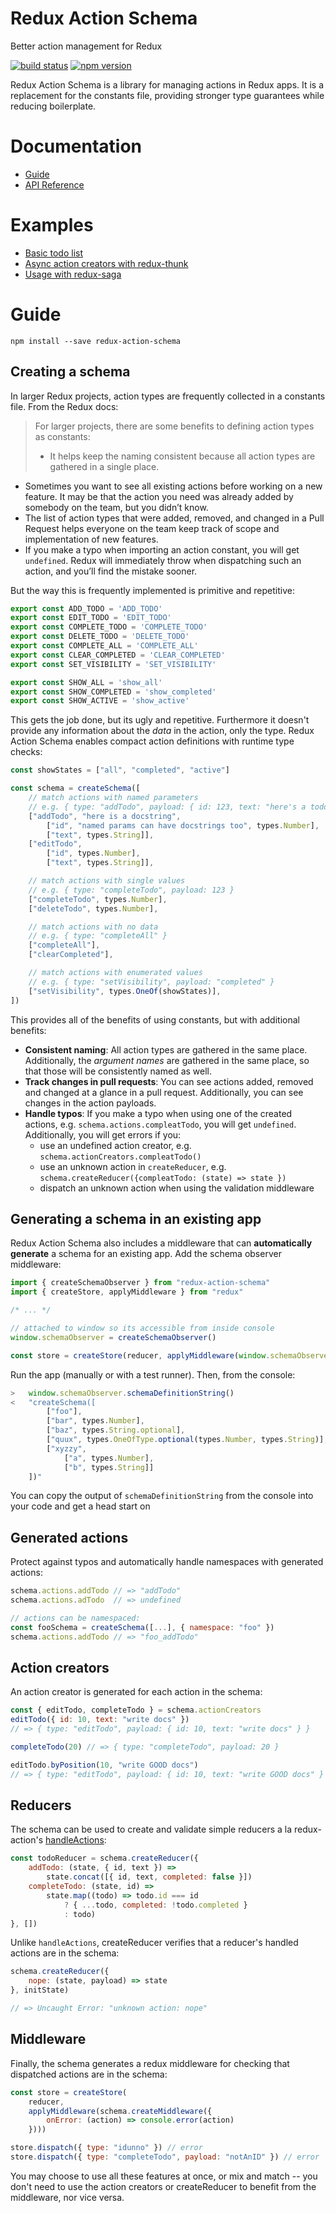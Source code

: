 # Redux Action Schema
Better action management for Redux

[![build status](https://img.shields.io/travis/modernserf/redux-action-schema/master.svg?style=flat-square)](https://travis-ci.org/modernserf/redux-action-schema)
[![npm version](https://img.shields.io/npm/v/redux-action-schema.svg?style=flat-square)](https://www.npmjs.com/package/redux-action-schema)

Redux Action Schema is a library for managing actions in Redux apps. It is a replacement for the constants file, providing stronger type guarantees while reducing boilerplate.

# Documentation
- [Guide](#guide)
- [API Reference](https://github.com/modernserf/redux-action-schema/blob/master/doc/api.md)

# Examples
- [Basic todo list](https://github.com/modernserf/redux-action-schema/blob/master/examples/todo.js)
- [Async action creators with redux-thunk](https://github.com/modernserf/redux-action-schema/blob/master/examples/async.js)
- [Usage with redux-saga](https://github.com/modernserf/redux-action-schema/blob/master/examples/async-saga.js)

# Guide

```
npm install --save redux-action-schema
```

## Creating a schema

In larger Redux projects, action types are frequently collected in a constants file. From the Redux docs:

> For larger projects, there are some benefits to defining action types as constants:
> - It helps keep the naming consistent because all action types are gathered in a single place.
- Sometimes you want to see all existing actions before working on a new feature. It may be that the action you need was already added by somebody on the team, but you didn’t know.
- The list of action types that were added, removed, and changed in a Pull Request helps everyone on the team keep track of scope and implementation of new features.
- If you make a typo when importing an action constant, you will get `undefined`. Redux will immediately throw when dispatching such an action, and you’ll find the mistake sooner.

But the way this is frequently implemented is primitive and repetitive:

```js
export const ADD_TODO = 'ADD_TODO'
export const EDIT_TODO = 'EDIT_TODO'
export const COMPLETE_TODO = 'COMPLETE_TODO'
export const DELETE_TODO = 'DELETE_TODO'
export const COMPLETE_ALL = 'COMPLETE_ALL'
export const CLEAR_COMPLETED = 'CLEAR_COMPLETED'
export const SET_VISIBILITY = 'SET_VISIBILITY'

export const SHOW_ALL = 'show_all'
export const SHOW_COMPLETED = 'show_completed'
export const SHOW_ACTIVE = 'show_active'
```

This gets the job done, but its ugly and repetitive. Furthermore it doesn't provide any information about the _data_ in the action, only the type. Redux Action Schema enables compact action definitions with runtime type checks:

```js
const showStates = ["all", "completed", "active"]

const schema = createSchema([
    // match actions with named parameters
    // e.g. { type: "addTodo", payload: { id: 123, text: "here's a todo" } }
    ["addTodo", "here is a docstring",
        ["id", "named params can have docstrings too", types.Number],
        ["text", types.String]],
    ["editTodo",
        ["id", types.Number],
        ["text", types.String]],

    // match actions with single values
    // e.g. { type: "completeTodo", payload: 123 }
    ["completeTodo", types.Number],
    ["deleteTodo", types.Number],

    // match actions with no data
    // e.g. { type: "completeAll" }
    ["completeAll"],
    ["clearCompleted"],

    // match actions with enumerated values
    // e.g. { type: "setVisibility", payload: "completed" }
    ["setVisibility", types.OneOf(showStates)],
])
```

This provides all of the benefits of using constants, but with additional benefits:

- **Consistent naming**: All action types are gathered in the same place. Additionally, the _argument names_ are gathered in the same place, so that those will be consistently named as well.
- **Track changes in pull requests**: You can see actions added, removed and changed at a glance in a pull request. Additionally, you can see changes in the action payloads.
- **Handle typos**: If you make a typo when using one of the created actions, e.g. `schema.actions.compleatTodo`, you will get `undefined`. Additionally, you will get errors if you:
    + use an undefined action creator, e.g. `schema.actionCreators.compleatTodo()`
    + use an unknown action in `createReducer`, e.g. `schema.createReducer({compleatTodo: (state) => state })`
    + dispatch an unknown action when using the validation middleware

## Generating a schema in an existing app

Redux Action Schema also includes a middleware that can **automatically generate** a schema for an existing app. Add the schema observer middleware:

```js
import { createSchemaObserver } from "redux-action-schema"
import { createStore, applyMiddleware } from "redux"

/* ... */

// attached to window so its accessible from inside console
window.schemaObserver = createSchemaObserver()

const store = createStore(reducer, applyMiddleware(window.schemaObserver))
```

Run the app (manually or with a test runner). Then, from the console:

<!--  TODO: this is super confusing, but could be explained really simply with a gif (or even a comic strip?) -->

```js
>   window.schemaObserver.schemaDefinitionString()
<   "createSchema([
        ["foo"],
        ["bar", types.Number],
        ["baz", types.String.optional],
        ["quux", types.OneOfType.optional(types.Number, types.String)],
        ["xyzzy",
            ["a", types.Number],
            ["b", types.String]]
    ])"
```

You can copy the output of `schemaDefinitionString` from the console into your code and get a head start on

## Generated actions

Protect against typos and automatically handle namespaces with generated actions:

```js
schema.actions.addTodo // => "addTodo"
schema.actions.adTodo  // => undefined

// actions can be namespaced:
const fooSchema = createSchema([...], { namespace: "foo" })
schema.actions.addTodo // => "foo_addTodo"
```

## Action creators

An action creator is generated for each action in the schema:

```js
const { editTodo, completeTodo } = schema.actionCreators
editTodo({ id: 10, text: "write docs" })
// => { type: "editTodo", payload: { id: 10, text: "write docs" } }

completeTodo(20) // => { type: "completeTodo", payload: 20 }

editTodo.byPosition(10, "write GOOD docs")
// => { type: "editTodo", payload: { id: 10, text: "write GOOD docs" } }
```

## Reducers

The schema can be used to create and validate simple reducers a la redux-action's [handleActions](https://github.com/acdlite/redux-actions#handleactionsreducermap-defaultstate):

```js
const todoReducer = schema.createReducer({
    addTodo: (state, { id, text }) =>
        state.concat([{ id, text, completed: false }])
    completeTodo: (state, id) =>
        state.map((todo) => todo.id === id
            ? { ...todo, completed: !todo.completed }
            : todo)
}, [])
```

Unlike `handleActions`, createReducer verifies that a reducer's handled actions are in the schema:

```js
schema.createReducer({
    nope: (state, payload) => state
}, initState)

// => Uncaught Error: "unknown action: nope"
```

## Middleware

Finally, the schema generates a redux middleware for checking that dispatched actions are in the schema:

```js
const store = createStore(
    reducer,
    applyMiddleware(schema.createMiddleware({
        onError: (action) => console.error(action)
    })))

store.dispatch({ type: "idunno" }) // error
store.dispatch({ type: "completeTodo", payload: "notAnID" }) // error
```

You may choose to use all these features at once, or mix and match -- you don't need to use the action creators or createReducer to benefit from the middleware, nor vice versa.
